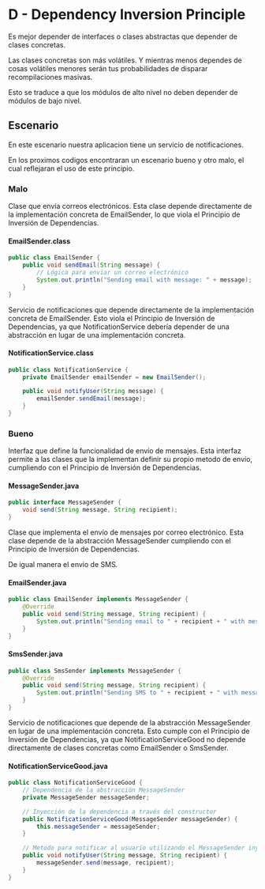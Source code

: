
# D - Dependency Inversion Principle

Es mejor depender de interfaces o clases abstractas que depender de clases concretas.

Las clases concretas son más volátiles. Y mientras menos dependes de cosas volátiles menores serán tus probabilidades de disparar recompilaciones masivas.

Esto se traduce a que los módulos de alto nivel no deben depender de módulos de bajo nivel.




## Escenario

En este escenario nuestra aplicacion tiene un servicio de notificaciones.

En los proximos codigos encontraran un escenario bueno y otro malo, el cual reflejaran el uso de este principio.

### Malo
Clase que envía correos electrónicos. Esta clase depende directamente de la implementación concreta de EmailSender, lo que viola el Principio de Inversión de Dependencias.
#### EmailSender.class
```java
public class EmailSender {
    public void sendEmail(String message) {
        // Lógica para enviar un correo electrónico
        System.out.println("Sending email with message: " + message);
    }
}
```
Servicio de notificaciones que depende directamente de la implementación concreta de EmailSender. Esto viola el Principio de Inversión de Dependencias, ya que NotificationService debería depender de una abstracción en lugar de una implementación concreta.

#### NotificationService.class
```java
public class NotificationService {
    private EmailSender emailSender = new EmailSender();

    public void notifyUser(String message) {
        emailSender.sendEmail(message);
    }
}
```

### Bueno
Interfaz que define la funcionalidad de envío de mensajes. Esta interfaz permite a las clases que la implementan definir su propio metodo de envío, cumpliendo con el Principio de Inversión de Dependencias.

#### MessageSender.java
```java
public interface MessageSender {
    void send(String message, String recipient);
}
```
Clase que implementa el envío de mensajes por correo electrónico. Esta clase depende de la abstracción MessageSender cumpliendo con el Principio de Inversión de Dependencias.

De igual manera el envio de SMS.

#### EmailSender.java
```java
public class EmailSender implements MessageSender {
    @Override
    public void send(String message, String recipient) {
        System.out.println("Sending email to " + recipient + " with message: " + message);
    }
}
```
#### SmsSender.java
```java
public class SmsSender implements MessageSender {
    @Override
    public void send(String message, String recipient) {
        System.out.println("Sending SMS to " + recipient + " with message: " + message);
    }
}
```
Servicio de notificaciones que depende de la abstracción MessageSender en lugar de una implementación concreta. Esto cumple con el Principio de Inversión de Dependencias, ya que NotificationServiceGood no depende directamente de clases concretas como EmailSender o SmsSender.

#### NotificationServiceGood.java
```java
public class NotificationServiceGood {
    // Dependencia de la abstracción MessageSender
    private MessageSender messageSender;

    // Inyección de la dependencia a través del constructor
    public NotificationServiceGood(MessageSender messageSender) {
        this.messageSender = messageSender;
    }

    // Metodo para notificar al usuario utilizando el MessageSender inyectado
    public void notifyUser(String message, String recipient) {
        messageSender.send(message, recipient);
    }
}
```